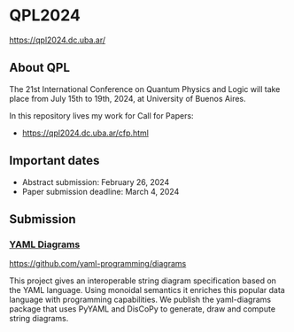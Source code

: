 # QPL2024
https://qpl2024.dc.uba.ar/

## About QPL

The 21st International Conference on Quantum Physics and Logic will take place from July 15th to 19th, 2024, at University of Buenos Aires.

In this repository lives my work for Call for Papers:
* https://qpl2024.dc.uba.ar/cfp.html

## Important dates

* Abstract submission: February 26, 2024
* Paper submission deadline: March 4, 2024

## Submission
### [YAML Diagrams](./YAML%20Diagrams)
https://github.com/yaml-programming/diagrams

This project gives an interoperable string diagram specification based on the YAML language. Using monoidal semantics it enriches this popular data language with programming capabilities. We publish the yaml-diagrams package that uses PyYAML and DisCoPy to generate, draw and compute string diagrams.
